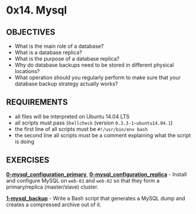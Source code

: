 # 0x14. Mysql

## OBJECTIVES   
   * What is the main role of a database?   
   * What is a database replica?   
   * What is the purpose of a database replica?   
   * Why do database backups need to be stored in different physical locations?   
   * What operation should you regularly perform to make sure that your database backup strategy actually works?   

## REQUIREMENTS   
   * all files will be interpreted on Ubuntu 14.04 LTS
   * all scripts must pass `Shellcheck` (version `0.3.3-1~ubuntu14.04.1`)
   * the first line of all scripts must be `#!/usr/bin/env bash`
   * the second line all scripts must be a comment explaining what the script is doing 

## EXERCISES   

**[0-mysql_configuration_primary](0-mysql_configuration_primary)**, **[0-mysql_configuration_replica](0-mysql_configuration_replica)** - Install and configure MySQL on `web-01` and `web-02` so that they form a primary/replica (master/slave) cluster.   

**[1-mysql_backup](1-mysql_backup)** - Write a Bash script that generates a MySQL dump and creates a compressed archive out of it.   
